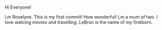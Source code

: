 Hi Everyone!

I,m Roselyne.
This is my first commit! How wonderful!
I,m a mum of two. I love watcing movies and travelling.
LeBron is the name of my firstborn.
